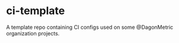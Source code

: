 # ci-template
A template repo containing CI configs used on some @DagonMetric organization projects.
